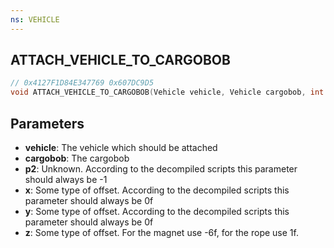 ```yaml
---
ns: VEHICLE
---
```

## ATTACH_VEHICLE_TO_CARGOBOB

```c
// 0x4127F1D84E347769 0x607DC9D5
void ATTACH_VEHICLE_TO_CARGOBOB(Vehicle vehicle, Vehicle cargobob, int p2, float x, float y, float z);
```


## Parameters
* **vehicle**: The vehicle which should be attached
* **cargobob**: The cargobob
* **p2**: Unknown. According to the decompiled scripts this parameter should always be -1
* **x**: Some type of offset. According to the decompiled scripts this parameter should always be 0f
* **y**: Some type of offset. According to the decompiled scripts this parameter should always be 0f
* **z**: Some type of offset. For the magnet use -6f, for the rope use 1f.

